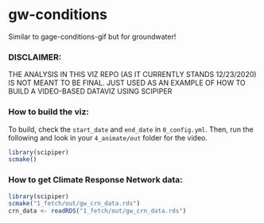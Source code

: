 # gw-conditions
Similar to gage-conditions-gif but for groundwater!

### DISCLAIMER: 

THE ANALYSIS IN THIS VIZ REPO (AS IT CURRENTLY STANDS 12/23/2020) IS NOT MEANT TO BE FINAL. JUST USED AS AN EXAMPLE OF HOW TO BUILD A VIDEO-BASED DATAVIZ USING SCIPIPER

### How to build the viz:

To build, check the `start_date` and `end_date` in `0_config.yml`. Then, run the following and look in your `4_animate/out` folder for the video.

```r
library(scipiper)
scmake()
```

### How to get Climate Response Network data:

```r
library(scipiper)
scmake("1_fetch/out/gw_crn_data.rds")
crn_data <- readRDS("1_fetch/out/gw_crn_data.rds")
```
